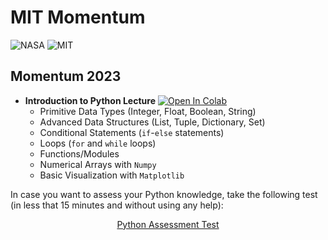 # MIT Momentum

![NASA](http://www.nasa.gov/sites/all/themes/custom/nasatwo/images/nasa-logo.svg) 
![MIT](https://cdn.uconnectlabs.com/wp-content/uploads/sites/123/2021/08/OME-featured.png?v=14172)

## Momentum 2023

- **Introduction to Python Lecture** [![Open In Colab](https://colab.research.google.com/assets/colab-badge.svg)](https://colab.research.google.com/github/astg606/py_materials/blob/master/mit_momentum/mit_momentum_2023.ipynb)
   - Primitive Data Types (Integer, Float, Boolean, String)
   - Advanced Data Structures (List, Tuple, Dictionary, Set)
   - Conditional Statements (`if`-`else` statements)
   - Loops (`for` and `while` loops)
   - Functions/Modules
   - Numerical Arrays with `Numpy`
   - Basic Visualization with `Matplotlib`


In case you want to assess your Python knowledge, take the following test (in less that 15 minutes and without using any help):

<div align="center">
<a href="https://forms.gle/mGQt4nFDLa5fHU5q9" target="_blank">Python Assessment Test</a>
</div>
